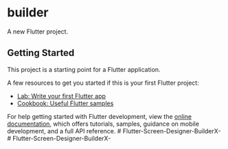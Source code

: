 # builder

A new Flutter project.

## Getting Started

This project is a starting point for a Flutter application.

A few resources to get you started if this is your first Flutter project:

- [Lab: Write your first Flutter app](https://docs.flutter.dev/get-started/codelab)
- [Cookbook: Useful Flutter samples](https://docs.flutter.dev/cookbook)

For help getting started with Flutter development, view the
[online documentation](https://docs.flutter.dev/), which offers tutorials,
samples, guidance on mobile development, and a full API reference.
#   F l u t t e r - S c r e e n - D e s i g n e r - B u i l d e r X -  
 #   F l u t t e r - S c r e e n - D e s i g n e r - B u i l d e r X -  
 